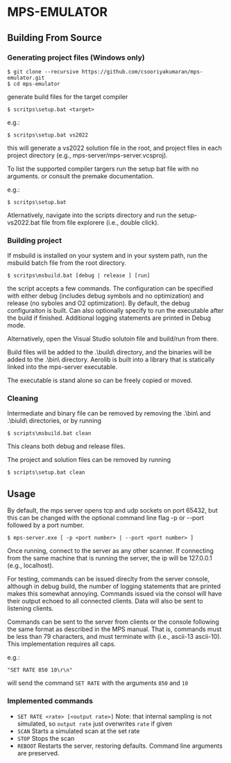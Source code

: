 # MPS-EMULATOR

## Building From Source

### Generating project files (Windows only)
```console
$ git clone --recursive https://github.com/csooriyakumaran/mps-emulator.git
$ cd mps-emulator
```
generate build files for the target compiler
```console
$ scritps\setup.bat <target>
```
e.g.:
```console
$ scritps\setup.bat vs2022
```
this will generate a vs2022 solution file in the root, and project
files in each project directory (e.g., mps-server/mps-server.vcsproj). 

To list the supported compiler targers run the setup bat file with no arguments.
or consult the premake documentation.

e.g.:
```console
$ scritps\setup.bat 
```
Atlernatively, navigate into the scripts directory and run the setup-vs2022.bat
file from file explorere (i.e., double click). 

### Building project

If msbuild is installed on your system and in your system path, run the msbuild
batch file from the root directory. 
```console
$ scritps\msbuild.bat [debug | release ] [run]
```
the script accepts a few commands. The configuration can be specified with either
debug (includes debug symbols and no optimization) and release (no syboles and O2
optimization). By default, the debug configuraiton is built. Can also optionally
specify to run the executable after the build if finished. Additional logging 
statements are printed in Debug mode. 

Alternatively, open the Visual Studio solutoin file and build/run from there. 

Build files will be added to the .\build\ directory, and the binaries will be added
to the .\bin\ directory. Aerolib is built into a library that is statically linked
into the mps-server executable. 

The executable is stand alone so can be freely copied or moved. 

### Cleaning

Intermediate and binary file can be removed by removing the .\bin\ and .\biuld\ 
directories, or by running
```console
$ scripts\msbuild.bat clean
```
This cleans both debug and release files. 

The project and solution files can be removed by running
```console
$ scripts\setup.bat clean
```

## Usage

By default, the mps server opens tcp and udp sockets on port 65432, but this can
be changed with the optional command line flag -p or --port followed by a port number. 
```console
$ mps-server.exe [ -p <port number> | --port <port number> ]
```
Once running, connect to the server as any other scanner. If connecting from the
same machine that is running the server, the ip will be 127.0.0.1 (e.g., localhost). 

For testing, commands can be issued direclty from the server console, although in debug
build, the number of logging statements that are printed makes this somewhat annoying. 
Commands issued via the consol will have their output echoed to all connected clients. 
Data will also be sent to listening clients. 

Commands can be sent to the server from clients or the console following the same
format as described in the MPS manual. That is, commands must be less than 79 
characters, and must terminate with <CR><LF> (i.e., ascii-13 ascii-10). This 
implementation requires all caps. 

e.g.:
```console
"SET RATE 850 10\r\n"
```
will send the command `SET RATE` with the arguments `850` and `10`

### Implemented commands

- `SET RATE <rate> [<output rate>]`  Note: that internal sampling is not simulated, so `output rate` just overwrites `rate` if given
- `SCAN`  Starts a simulated scan at the set rate
- `STOP`  Stops the scan
- `REBOOT` Restarts the server, restoring defaults. Command line arguments are preserved. 

